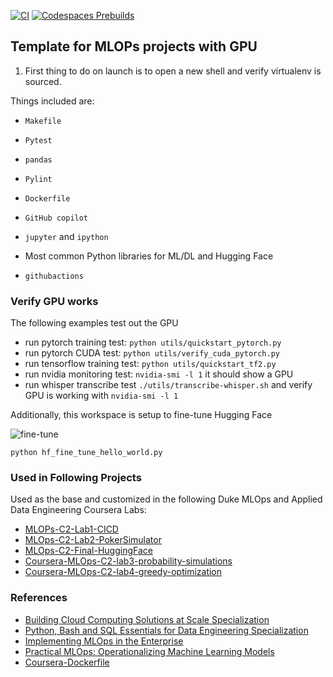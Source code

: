 [![CI](https://github.com/nogibjj/mlops-template/actions/workflows/cicd.yml/badge.svg?branch=GPU)](https://github.com/nogibjj/mlops-template/actions/workflows/cicd.yml)
[![Codespaces Prebuilds](https://github.com/nogibjj/mlops-template/actions/workflows/codespaces/create_codespaces_prebuilds/badge.svg?branch=GPU)](https://github.com/nogibjj/mlops-template/actions/workflows/codespaces/create_codespaces_prebuilds)

## Template for MLOPs projects with GPU

1. First thing to do on launch is to open a new shell and verify virtualenv is sourced.

Things included are:

* `Makefile`

* `Pytest`

* `pandas`

* `Pylint`

* `Dockerfile`

* `GitHub copilot`

* `jupyter` and `ipython` 

* Most common Python libraries for ML/DL and Hugging Face

* `githubactions` 

### Verify GPU works

The following examples test out the GPU

* run pytorch training test: `python utils/quickstart_pytorch.py`
* run pytorch CUDA test: `python utils/verify_cuda_pytorch.py`
* run tensorflow training test: `python utils/quickstart_tf2.py`
* run nvidia monitoring test: `nvidia-smi -l 1` it should show a GPU
* run whisper transcribe test `./utils/transcribe-whisper.sh` and verify GPU is working with `nvidia-smi -l 1`

Additionally, this workspace is setup to fine-tune Hugging Face

![fine-tune](https://user-images.githubusercontent.com/58792/195709866-121f994e-3531-493b-99af-c3266c4e28ea.jpg)


`python hf_fine_tune_hello_world.py` 

### Used in Following Projects

Used as the base and customized in the following Duke MLOps and Applied Data Engineering Coursera Labs:

* [MLOPs-C2-Lab1-CICD](https://github.com/nogibjj/Coursera-MLOPs-Foundations-Lab-1-CICD)
* [MLOps-C2-Lab2-PokerSimulator](https://github.com/nogibjj/Coursera-MLOPs-Foundations-Lab-2-poker-simulator)
* [MLOps-C2-Final-HuggingFace](https://github.com/nogibjj/Coursera-MLOps-C2-Final-HuggingFace)
* [Coursera-MLOps-C2-lab3-probability-simulations](Coursera-MLOps-C2-lab3-probability-simulations)
* [Coursera-MLOps-C2-lab4-greedy-optimization](https://github.com/nogibjj/Coursera-MLOps-C2-lab4-greedy-optimization)
### References

* [Building Cloud Computing Solutions at Scale Specialization](https://www.coursera.org/specializations/building-cloud-computing-solutions-at-scale)
* [Python, Bash and SQL Essentials for Data Engineering Specialization](https://www.coursera.org/learn/web-app-command-line-tools-for-data-engineering-duke)
* [Implementing MLOps in the Enterprise](https://learning.oreilly.com/library/view/implementing-mlops-in/9781098136574/)
* [Practical MLOps: Operationalizing Machine Learning Models](https://www.amazon.com/Practical-MLOps-Operationalizing-Machine-Learning/dp/1098103017)
* [Coursera-Dockerfile](https://gist.github.com/noahgift/82a34d56f0a8f347865baaa685d5e98d)
